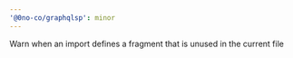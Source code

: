 ```yaml
---
'@0no-co/graphqlsp': minor
---
```


Warn when an import defines a fragment that is unused in the current file
